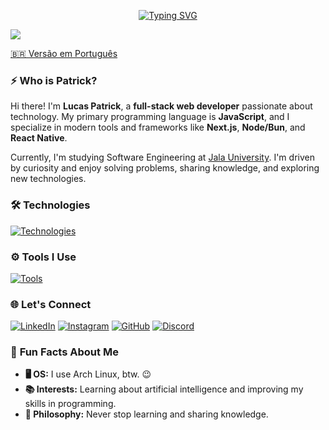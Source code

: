 <p align="center">
  <a href="https://git.io/typing-svg"><img src="https://readme-typing-svg.demolab.com?font=JetBrainsMono+Nerd+Font&size=28&duration=3500&pause=1000&center=true&random=false&width=435&lines=Software+Engineer;Web+Developer;Programmer" alt="Typing SVG" /></a>
</p>
<img src="https://user-images.githubusercontent.com/73097560/115834477-dbab4500-a447-11eb-908a-139a6edaec5c.gif">

<br />

[🇧🇷 Versão em Português](./README.md)

### ⚡ **Who is Patrick?**

Hi there! I'm **Lucas Patrick**, a **full-stack web developer** passionate about technology. My primary programming language is **JavaScript**, and I specialize in modern tools and frameworks like **Next.js**, **Node/Bun**, and **React Native**.

Currently, I'm studying Software Engineering at [Jala University](https://jala.university/pt/). I'm driven by curiosity and enjoy solving problems, sharing knowledge, and exploring new technologies.

### 🛠️ **Technologies**

[![Technologies](https://skillicons.dev/icons?i=ts,next,tailwindcss,nodejs,bun,vitest,prisma,postgres,mongo&perline=10)](https://skillicons.dev)

### ⚙️ **Tools I Use**

[![Tools](https://skillicons.dev/icons?i=linux,git,docker,figma,vscode,vercel,md&perline=7)](https://skillicons.dev)

### 🌐 **Let's Connect**

[![LinkedIn](https://img.shields.io/badge/LinkedIn-0077B5?style=for-the-badge&logo=linkedin&logoColor=white)](https://www.linkedin.com/in/patrick-lsilva/)
[![Instagram](https://img.shields.io/badge/Instagram-E4405F?style=for-the-badge&logo=instagram&logoColor=white)](https://www.instagram.com/_patrick.js)
[![GitHub](https://img.shields.io/badge/GitHub-100000?style=for-the-badge&logo=github&logoColor=white)](https://github.com/patricks-js)
[![Discord](https://img.shields.io/badge/Discord-%237289DA.svg?style=for-the-badge&logo=Discord&logoColor=white)](https://discord.gg/patrick.js#7091)

### 🎨 **Fun Facts About Me**

- **🖥️ OS:** I use Arch Linux, btw. 😉
- **📚 Interests:** Learning about artificial intelligence and improving my skills in programming.
- **🌱 Philosophy:** Never stop learning and sharing knowledge.
